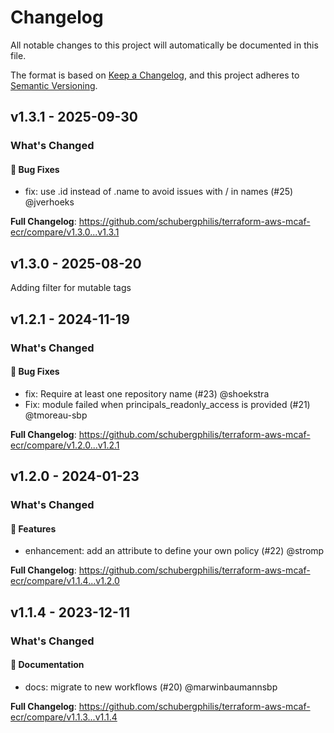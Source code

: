 # Changelog

All notable changes to this project will automatically be documented in this file.

The format is based on [Keep a Changelog](https://keepachangelog.com/en/1.0.0/),
and this project adheres to [Semantic Versioning](https://semver.org/spec/v2.0.0.html).

## v1.3.1 - 2025-09-30

### What's Changed

#### 🐛 Bug Fixes

* fix: use .id instead of .name to avoid issues with / in names (#25) @jverhoeks

**Full Changelog**: https://github.com/schubergphilis/terraform-aws-mcaf-ecr/compare/v1.3.0...v1.3.1

## v1.3.0 - 2025-08-20

Adding filter for mutable tags

## v1.2.1 - 2024-11-19

### What's Changed

#### 🐛 Bug Fixes

* fix: Require at least one repository name (#23) @shoekstra
* Fix: module failed when principals_readonly_access is provided (#21) @tmoreau-sbp

**Full Changelog**: https://github.com/schubergphilis/terraform-aws-mcaf-ecr/compare/v1.2.0...v1.2.1

## v1.2.0 - 2024-01-23

### What's Changed

#### 🚀 Features

* enhancement: add an attribute to define your own policy (#22) @stromp

**Full Changelog**: https://github.com/schubergphilis/terraform-aws-mcaf-ecr/compare/v1.1.4...v1.2.0

## v1.1.4 - 2023-12-11

### What's Changed

#### 📖 Documentation

* docs: migrate to new workflows (#20) @marwinbaumannsbp

**Full Changelog**: https://github.com/schubergphilis/terraform-aws-mcaf-ecr/compare/v1.1.3...v1.1.4
